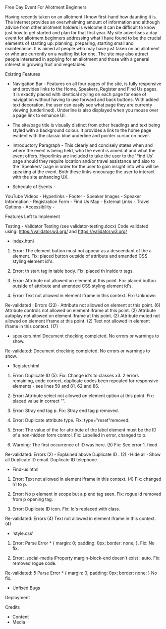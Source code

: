 Free Day Event For Allotment Beginners

Having recently taken on an allotment I know first-hand how daunting it is. The internet provides an overwhelming 
amount of information and although advice from other allotment holders is welcome it can be difficult to know
just how to get started and plan for that first year. My site advertises a day event for allotment beginners
addressing what I have found to be the crucial elements of starting up: planning, preparing, starting small and
maintenance. It is aimed at people who may have just taken on an allotment or who are currently on a waiting list 
for one. The site may also attract people interested in applying for an allotment and those with a general 
interest in growing fruit and vegetables.

Existing Features

- Navigation Bar - Features on all four pages of the site, is fully responsive and provides links to the Home,
Speakers, Register and Find Us pages. It is exactly placed with identical styling on each page for ease of
navigation without having to use forward and back buttons. With added text decoration, the user can easily see 
what page they are currenty viewing (underlined). Underline is also displayed when you mouse over a page link to 
enhance UI.

- The site/page title is visually distinct from other headings and text being styled with a background colour. It
provides a link to the home page evident with the classic blue underline and pointer cursor on hover.

- Introductory Paragraph - This clearly and concisely states when and where the event is being held, who the 
event is aimed at and what the event offers. Hyperlinks are included to take the user to the 'Find Us' page should
they require location and/or travel assistance and also to the 'Speakers' page in order for the user to gain insight
into who will be speaking at the event. Both these links encourage the user to interact with the site enhancing UX.

- Schedule of Events - 

YouTube Videos -
Hyperlinks -
Footer -
Speaker Images -
Speaker Information -
Registration Form -
Find Us Map -
External Links -
Travel Options -
Accessibility -

Features Left to Implement

Testing - Validator Testing (see validator-testing.docx)
Code validated using: https://validator.w3.org/ and https://validator.w3.org/

- index.html
1. Error: The element button must not appear as a descendant of the a element. Fix: placed button outside of 
attribute and amended CSS styling element id's.

2. Error: th start tag in table body. Fix: placed th inside tr tags.

3. Error: Attribute not allowed on element at this point. Fix: placed button outside of attribute and amended 
CSS styling element id's.

4. Error: Text not allowed in element iframe in this context. Fix: Unknown

Re-validated : 
Errors (23) · 
Attribute not allowed on element at this point. (6) 
Attribute controls not allowed on element iframe at this point. (2)
Attribute autoplay not allowed on element iframe at this point. (2)
Attribute muted not allowed on element iframe at this point. (2)
Text not allowed in element iframe in this context. (17)

- speakers.html
Document checking completed. No errors or warnings to show.

Re-validated: Document checking completed. No errors or warnings to show.

- Register.html
1. Error: Duplicate ID (5). Fix: Change id's to classes x3. 2 errors remaining, code correct, duplicate codes
been repeated for responsive elements - see lines 50 and 81, 62 and 86.

2. Error: Attribute select not allowed on element option at this point. Fix: placed value in correct "".

3. Error: Stray end tag p. Fix: Stray end tag p removed.

4. Error: Duplicate attribute type. Fix: type="reset"removed.

5. Error: The value of the for attribute of the label element must be the ID of a non-hidden form control.
Fix: Labelled in error, changed to p.

1. Warning: The first occurrence of ID was here. (5) Fix: See error 1. fixed.

Re-validated: 
Errors (2) - Explained above
Duplicate ID . (2) · Hide all · Show all
Duplicate ID email.
Duplicate ID telephone.

- Find-us.html
1. Error: Text not allowed in element iframe in this context. (4) Fix: changed h1 to p.

2. Error: No p element in scope but a p end tag seen. Fix: rogue id removed from p opening tag.

3. Error: Duplicate ID icon. Fix: Id's replaced with class.

Re-validated:
Errors (4) 
Text not allowed in element iframe in this context. (4)

- 'style.css'

1. Error: Parse Error * { margin: 0; padding: 0px; border: none; }. Fix: No fix.

2. Error: .social-media iProperty margin-block-end doesn't exist : auto. Fix: removed rogue code. 

Re-validated:
5		Parse Error * { margin: 0; padding: 0px; border: none; } No fix.
 







- Unfixed Bugs

Deployment

Credits
- Content
- Media









